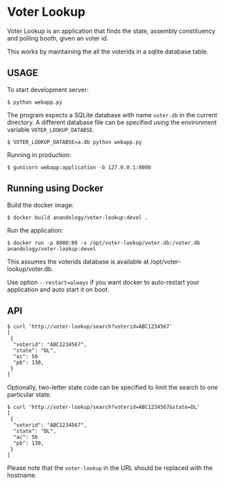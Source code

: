 Voter Lookup
============

Voter Lookup is an application that finds the state, assembly constituency and polling booth, given an voter id.

This works by maintaining the all the voterids in a sqlite database table.

USAGE
-----

To start development server:

	$ python webapp.py

The program expects a SQLite database with name `voter.db` in the current directory. A different database file can be specified using the environment variable `VOTER_LOOKUP_DATABSE`.

	$ VOTER_LOOKUP_DATABSE=a.db python webapp.py

Running in production:

	$ gunicorn webapp:application -b 127.0.0.1:8080

Running using Docker
--------------------

Build the docker image:

	$ docker build anandology/voter-lookup:devel .

Run the application:

	$ docker run -p 8080:80 -v /opt/voter-lookup/voter.db:/voter.db anandology/voter-lookup:devel

This assumes the voterids database is available at /opt/voter-lookup/voter.db.

Use option `--restart=always` if you want docker to auto-restart your application and auto start it on boot.

API
---

	$ curl 'http://voter-lookup/search?voterid=ABC1234567'
	[
	 {
	  "voterid": "ABC1234567",
	  "state": "DL",
	  "ac": 56
	  "pb": 130,
	 }
	]

Optionally, two-letter state code can be specified to limit the search to one particular state.


	$ curl 'http://voter-lookup/search?voterid=ABC1234567&state=DL'
	[
	 {
	  "voterid": "ABC1234567",
	  "state": "DL",
	  "ac": 56
	  "pb": 130,
	 }
	]

Please note that the `voter-lookup` in the URL should be replaced with the hostname.
